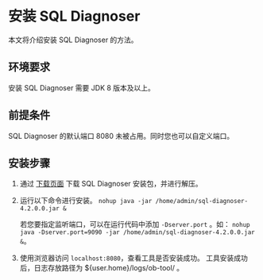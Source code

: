# 安装 SQL Diagnoser

本文将介绍安装 SQL Diagnoser 的方法。

## 环境要求

安装 SQL Diagnoser 需要 JDK 8 版本及以上。

## 前提条件

SQL Diagnoser 的默认端口 8080 未被占用。同时您也可以自定义端口。

## 安装步骤

1. 通过 [下载页面](https://open.oceanbase.com/softwareCenter/community) 下载 SQL Diagnoser 安装包，并进行解压。
2. 运行以下命令进行安装。
    ```nohup java -jar /home/admin/sql-diagnoser-4.2.0.0.jar &```

    若您要指定监听端口，可以在运行代码中添加 `-Dserver.port` 。如： `nohup java -Dserver.port=9090 -jar /home/admin/sql-diagnoser-4.2.0.0.jar &`。

3. 使用浏览器访问 `localhost:8080`，查看工具是否安装成功。
工具安装成功后，日志存放路径为 ${user.home}/logs/ob-tool/ 。
